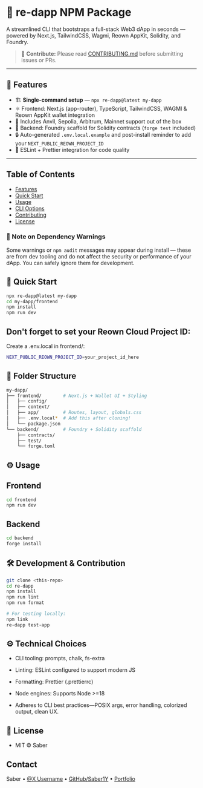 # 🚀 re-dapp NPM Package

A streamlined CLI that bootstraps a full-stack Web3 dApp in seconds — powered by Next.js, TailwindCSS, Wagmi, Reown AppKit, Solidity, and Foundry.

> 📘 **Contribute:** Please read [CONTRIBUTING.md](CONTRIBUTING.md) before submitting issues or PRs.

---

## 🧩 Features

- 🏗️ **Single-command setup** — `npx re-dapp@latest my-dapp`
- ⚛️ Frontend: Next.js (app-router), TypeScript, TailwindCSS, WAGMI & Reown AppKit wallet integration
- 🔗 Includes Anvil, Sepolia, Arbitrum, Mainnet support out of the box
- 🔧 Backend: Foundry scaffold for Solidity contracts (`forge test` included)
- 🔒 Auto-generated `.env.local.example` and post-install reminder to add your `NEXT_PUBLIC_REOWN_PROJECT_ID`
- 🔧 ESLint + Prettier integration for code quality

---

## Table of Contents

- [Features](#features)
- [Quick Start](#quick-start)
- [Usage](#usage)
- [CLI Options](#cli-options)
- [Contributing](#contributing)
- [License](#license)

### 🚨 Note on Dependency Warnings

Some warnings or `npm audit` messages may appear during install — these are from dev tooling and do not affect the security or performance of your dApp. You can safely ignore them for development.

## 🏁 Quick Start

```bash
npx re-dapp@latest my-dapp
cd my-dapp/frontend
npm install
npm run dev

```

## Don't forget to set your Reown Cloud Project ID:

Create a .env.local in frontend/:

```bash
NEXT_PUBLIC_REOWN_PROJECT_ID=your_project_id_here
```

## 📂 Folder Structure

```bash
my-dapp/
├── frontend/        # Next.js + Wallet UI + Styling
│   ├── config/
│   ├── context/
│   ├── app/         # Routes, layout, globals.css
│   ├── .env.local*  # Add this after cloning!
│   └── package.json
└── backend/         # Foundry + Solidity scaffold
    ├── contracts/
    ├── test/
    └── forge.toml

```

## ⚙️ Usage

## Frontend

```bash
cd frontend
npm run dev
```

## Backend

```bash
cd backend
forge install
```

## 🛠️ Development & Contribution

```bash
git clone <this-repo>
cd re-dapp
npm install
npm run lint
npm run format
```

```bash
# For testing locally:
npm link
re-dapp test-app
```

## ⚙️ Technical Choices

- CLI tooling: prompts, chalk, fs-extra

- Linting: ESLint configured to support modern JS

- Formatting: Prettier (.prettierrc)

- Node engines: Supports Node >=18

- Adheres to CLI best practices—POSIX args, error handling, colorized output, clean UX.

## 📜 License

- MIT © Saber

## Contact

Saber • [@X Username](https://twitter.com/Sabercodes123) • [GitHub/Saber1Y](https://github.com/Saber1Y) • [Portfolio](https://Saber-dev.vercel.app)
